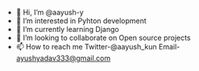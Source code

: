 - 👋 Hi, I’m @aayush-y
- 👀 I’m interested in Pyhton development
- 🌱 I’m currently learning Django
- 💞️ I’m looking to collaborate on Open source projects
- 📫 How to reach me Twitter-@aayush_kun Email- ayushyadav333@gmail.com

<!---
aayush-y/aayush-y is a ✨ special ✨ repository because its `README.md` (this file) appears on your GitHub profile.
You can click the Preview link to take a look at your changes.
--->
